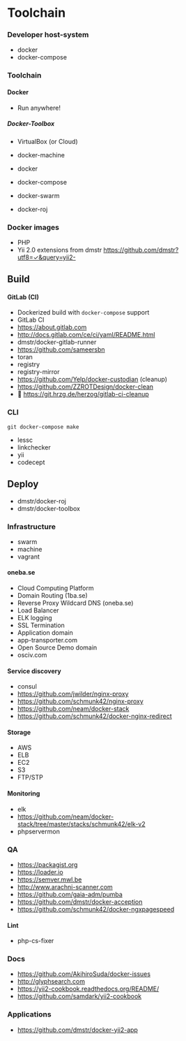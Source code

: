 # Toolchain

### Developer host-system

- docker
- docker-compose


### Toolchain

#### Docker

- Run anywhere!

##### Docker-Toolbox

- VirtualBox (or Cloud)
- docker-machine
- docker
- docker-compose
- docker-swarm

- docker-roj

### Docker images

- PHP
- Yii 2.0 extensions from dmstr https://github.com/dmstr?utf8=✓&query=yii2-

## Build


#### GitLab (CI)

- Dockerized build with `docker-compose` support
- GitLab CI
 - https://about.gitlab.com
 - http://docs.gitlab.com/ce/ci/yaml/README.html
 - dmstr/docker-gitlab-runner
- https://github.com/sameersbn
- toran
- registry
- registry-mirror
- https://github.com/Yelp/docker-custodian (cleanup)
- https://github.com/ZZROTDesign/docker-clean
- :orange_book: https://git.hrzg.de/herzog/gitlab-ci-cleanup



### CLI

    git docker-compose make

- lessc
- linkchecker
- yii
- codecept

## Deploy

- dmstr/docker-roj
 - dmstr/docker-toolbox

### Infrastructure

- swarm
- machine
- vagrant

#### oneba.se

- Cloud Computing Platform
- Domain Routing (1ba.se)
- Reverse Proxy Wildcard DNS (oneba.se)
- Load Balancer
- ELK logging
- SSL Termination
- Application domain
 - app-transporter.com
- Open Source Demo domain
 - osciv.com

#### Service discovery

- consul
- https://github.com/jwilder/nginx-proxy
- https://github.com/schmunk42/nginx-proxy
- https://github.com/neam/docker-stack
- https://github.com/schmunk42/docker-nginx-redirect

#### Storage

- AWS
 - ELB
 - EC2
 - S3
- FTP/STP

#### Monitoring

- elk
 - https://github.com/neam/docker-stack/tree/master/stacks/schmunk42/elk-v2
- phpservermon

### QA

- https://packagist.org
- https://loader.io
- https://semver.mwl.be
- http://www.arachni-scanner.com
- https://github.com/gaia-adm/pumba
- https://github.com/dmstr/docker-acception
- https://github.com/schmunk42/docker-ngxpagespeed

#### Lint

- php-cs-fixer


### Docs

- https://github.com/AkihiroSuda/docker-issues
- http://glyphsearch.com
- https://yii2-cookbook.readthedocs.org/README/
- https://github.com/samdark/yii2-cookbook


### Applications

- https://github.com/dmstr/docker-yii2-app


